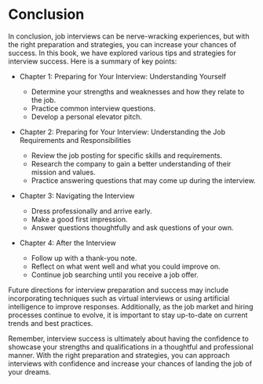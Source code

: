 # Conclusion

In conclusion, job interviews can be nerve-wracking experiences, but with the right preparation and strategies, you can increase your chances of success. In this book, we have explored various tips and strategies for interview success. Here is a summary of key points:

* Chapter 1: Preparing for Your Interview: Understanding Yourself

  * Determine your strengths and weaknesses and how they relate to the job.
  * Practice common interview questions.
  * Develop a personal elevator pitch.
* Chapter 2: Preparing for Your Interview: Understanding the Job Requirements and Responsibilities

  * Review the job posting for specific skills and requirements.
  * Research the company to gain a better understanding of their mission and values.
  * Practice answering questions that may come up during the interview.
* Chapter 3: Navigating the Interview

  * Dress professionally and arrive early.
  * Make a good first impression.
  * Answer questions thoughtfully and ask questions of your own.
* Chapter 4: After the Interview

  * Follow up with a thank-you note.
  * Reflect on what went well and what you could improve on.
  * Continue job searching until you receive a job offer.

Future directions for interview preparation and success may include incorporating techniques such as virtual interviews or using artificial intelligence to improve responses. Additionally, as the job market and hiring processes continue to evolve, it is important to stay up-to-date on current trends and best practices.

Remember, interview success is ultimately about having the confidence to showcase your strengths and qualifications in a thoughtful and professional manner. With the right preparation and strategies, you can approach interviews with confidence and increase your chances of landing the job of your dreams.
